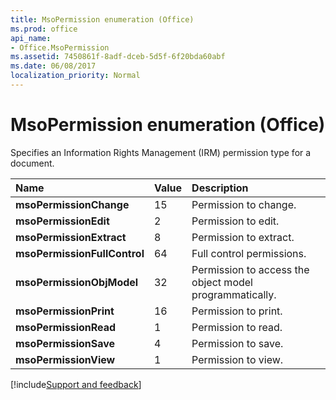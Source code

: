 ```yaml
---
title: MsoPermission enumeration (Office)
ms.prod: office
api_name:
- Office.MsoPermission
ms.assetid: 7450861f-8adf-dceb-5d5f-6f20bda60abf
ms.date: 06/08/2017
localization_priority: Normal
---
```



# MsoPermission enumeration (Office)

Specifies an Information Rights Management (IRM) permission type for a document.



|Name|Value|Description|
|:-----|:-----|:-----|
|**msoPermissionChange**|15|Permission to change.|
|**msoPermissionEdit**|2|Permission to edit.|
|**msoPermissionExtract**|8|Permission to extract.|
|**msoPermissionFullControl**|64|Full control permissions.|
|**msoPermissionObjModel**|32|Permission to access the object model programmatically.|
|**msoPermissionPrint**|16|Permission to print.|
|**msoPermissionRead**|1|Permission to read.|
|**msoPermissionSave**|4|Permission to save.|
|**msoPermissionView**|1|Permission to view.|

[!include[Support and feedback](~/includes/feedback-boilerplate.md)]